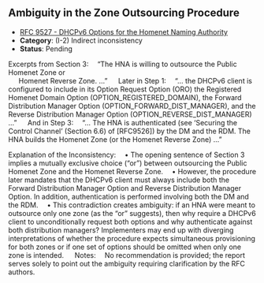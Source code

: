 ## Ambiguity in the Zone Outsourcing Procedure  

- [RFC 9527 - DHCPv6 Options for the Homenet Naming Authority](https://www.rfc-editor.org/rfc/rfc9527)
- **Category**: (I-2) Indirect inconsistency
- **Status**: Pending

Excerpts from Section 3:
 “The HNA is willing to outsource the Public Homenet Zone or  
  Homenet Reverse Zone. …”
 
Later in Step 1:
 “… the DHCPv6 client is configured to include in its Option Request Option (ORO) the Registered Homenet Domain Option (OPTION_REGISTERED_DOMAIN), the Forward Distribution Manager Option (OPTION_FORWARD_DIST_MANAGER), and the Reverse Distribution Manager Option (OPTION_REVERSE_DIST_MANAGER) …”
 
And in Step 3:
 “… The HNA is authenticated (see ‘Securing the Control Channel’ (Section 6.6) of [RFC9526]) by the DM and the RDM. The HNA builds the Homenet Zone (or the Homenet Reverse Zone) …”

Explanation of the Inconsistency:
 • The opening sentence of Section 3 implies a mutually exclusive choice (“or”) between outsourcing the Public Homenet Zone and the Homenet Reverse Zone.
 • However, the procedure later mandates that the DHCPv6 client must always include both the Forward Distribution Manager Option and Reverse Distribution Manager Option. In addition, authentication is performed involving both the DM and the RDM.
 • This contradiction creates ambiguity: if an HNA were meant to outsource only one zone (as the “or” suggests), then why require a DHCPv6 client to unconditionally request both options and why authenticate against both distribution managers? Implementers may end up with diverging interpretations of whether the procedure expects simultaneous provisioning for both zones or if one set of options should be omitted when only one zone is intended.
 
Notes:
 No recommendation is provided; the report serves solely to point out the ambiguity requiring clarification by the RFC authors.
